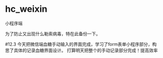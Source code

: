 # hc_weixin
小程序端

为了防止又出现什么勒索病毒，特在此备份一下。

#12.3  今天把微信端血糖手动输入的界面完成，学习了form表单小程序部分，构思了具体的记录血糖界面设计。
打算明天把整个的手动记录部分完成！提高效率
